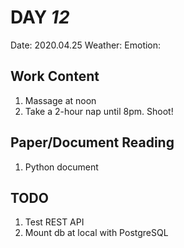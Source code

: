 # DAY _12_
Date: 2020.04.25
Weather:
Emotion:
## Work Content
1. Massage at noon
2. Take a 2-hour nap until 8pm. Shoot!

## Paper/Document Reading
1. Python document
## TODO
1. Test REST API
2. Mount db at local with PostgreSQL
